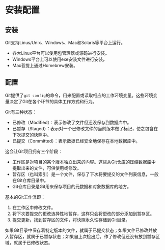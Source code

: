 # 安装配置

## 安装

Git支持Linus/Unix、Windows、Mac和Solaris等平台上运行。

- 各大Linux平台可以使用包管理器或源码进行安装。
- Windows平台上可以使用exe安装文件进行安装。
- Max菩提上通过Homebrew安装。

## 配置

Git提供了`git config`的命令，用来配置或读取相应的工作环境变量。这些环境变量决定了Git在各个环节的具体工作方式和行为。

Git有三种状态：

- 已修改（Modified）：表示修改了文件但还没保存到数据库中。
- 已暂存（Staged）：表示对一个已修改文件的当前版本做了标记，使之包含在下次提交的快照中。
- 已提交（Committed）：表示数据已经安全地保存在本地数据库中。

这会让Git项目拥有三个阶段：

- 工作区是对项目的某个版本独立出来的内容。这些从Git仓库的压缩数据库中提取出来的文件，可供使用或修改。
- 暂存区（也叫索引）是一个文件，保存了下次将要提交的文件列表信息，一般在Git仓库目录中。
- Git仓库目录是Git用来保存项目的元数据和对象数据库的地方。

基本的Git工作流即：

1. 在工作区中修改文件。
2. 将下次要提交的更改选择性地暂存，这样只会将更改的部分添加到暂存区。
3. 提交更新，找到暂存区的文件，将快照永久性存储到Git目录。

如果Git目录中保存着特定版本的文件，就属于已提交状态；如果文件已修改并放入暂存区，就属于已暂存状态；如果自上次检出后，作了修改但还没有放到暂存区域，就属于已修改状态。
